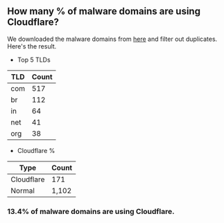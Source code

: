 ## How many % of malware domains are using Cloudflare?


We downloaded the malware domains from [here](https://urlhaus.abuse.ch) and filter out duplicates.
Here's the result.


[//]: # (start replacement)


- Top 5 TLDs

| TLD | Count |
| --- | --- |
| com | 517 |
| br | 112 |
| in | 64 |
| net | 41 |
| org | 38 |


- Cloudflare %

| Type | Count |
| --- | --- |
| Cloudflare | 171 |
| Normal | 1,102 |


### 13.4% of malware domains are using Cloudflare.